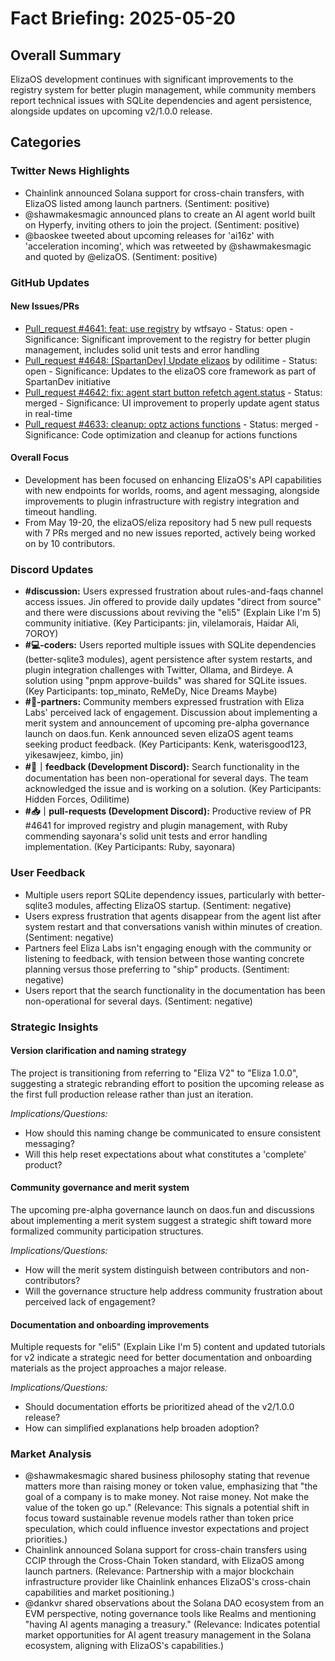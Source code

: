 # Fact Briefing: 2025-05-20

## Overall Summary
ElizaOS development continues with significant improvements to the registry system for better plugin management, while community members report technical issues with SQLite dependencies and agent persistence, alongside updates on upcoming v2/1.0.0 release.

## Categories

### Twitter News Highlights
- Chainlink announced Solana support for cross-chain transfers, with ElizaOS listed among launch partners. (Sentiment: positive)
- @shawmakesmagic announced plans to create an AI agent world built on Hyperfy, inviting others to join the project. (Sentiment: positive)
- @baoskee tweeted about upcoming releases for 'ai16z' with 'acceleration incoming', which was retweeted by @shawmakesmagic and quoted by @elizaOS. (Sentiment: positive)

### GitHub Updates

#### New Issues/PRs
- [Pull_request #4641: feat: use registry](https://github.com/elizaOS/eliza/pull/4641) by wtfsayo - Status: open - Significance: Significant improvement to the registry for better plugin management, includes solid unit tests and error handling
- [Pull_request #4648: [SpartanDev] Update elizaos](https://github.com/elizaOS/eliza/pull/4648) by odilitime - Status: open - Significance: Updates to the elizaOS core framework as part of SpartanDev initiative
- [Pull_request #4642: fix: agent start button refetch agent.status](https://github.com/elizaOS/eliza/pull/4642) - Status: merged - Significance: UI improvement to properly update agent status in real-time
- [Pull_request #4633: cleanup: optz actions functions](https://github.com/elizaOS/eliza/pull/4633) - Status: merged - Significance: Code optimization and cleanup for actions functions

#### Overall Focus
- Development has been focused on enhancing ElizaOS's API capabilities with new endpoints for worlds, rooms, and agent messaging, alongside improvements to plugin infrastructure with registry integration and timeout handling.
- From May 19-20, the elizaOS/eliza repository had 5 new pull requests with 7 PRs merged and no new issues reported, actively being worked on by 10 contributors.

### Discord Updates
- **#discussion:** Users expressed frustration about rules-and-faqs channel access issues. Jin offered to provide daily updates "direct from source" and there were discussions about reviving the "eli5" (Explain Like I'm 5) community initiative. (Key Participants: jin, vilelamorais, Haidar Ali, 7OROY)
- **#💻-coders:** Users reported multiple issues with SQLite dependencies (better-sqlite3 modules), agent persistence after system restarts, and plugin integration challenges with Twitter, Ollama, and Birdeye. A solution using "pnpm approve-builds" was shared for SQLite issues. (Key Participants: top_minato, ReMeDy, Nice Dreams Maybe)
- **#🥇-partners:** Community members expressed frustration with Eliza Labs' perceived lack of engagement. Discussion about implementing a merit system and announcement of upcoming pre-alpha governance launch on daos.fun. Kenk announced seven elizaOS agent teams seeking product feedback. (Key Participants: Kenk, waterisgood123, yikesawjeez, kimbo, jin)
- **#📮｜feedback (Development Discord):** Search functionality in the documentation has been non-operational for several days. The team acknowledged the issue and is working on a solution. (Key Participants: Hidden Forces, Odilitime)
- **#📥｜pull-requests (Development Discord):** Productive review of PR #4641 for improved registry and plugin management, with Ruby commending sayonara's solid unit tests and error handling implementation. (Key Participants: Ruby, sayonara)

### User Feedback
- Multiple users report SQLite dependency issues, particularly with better-sqlite3 modules, affecting ElizaOS startup. (Sentiment: negative)
- Users express frustration that agents disappear from the agent list after system restart and that conversations vanish within minutes of creation. (Sentiment: negative)
- Partners feel Eliza Labs isn't engaging enough with the community or listening to feedback, with tension between those wanting concrete planning versus those preferring to "ship" products. (Sentiment: negative)
- Users report that the search functionality in the documentation has been non-operational for several days. (Sentiment: negative)

### Strategic Insights

#### Version clarification and naming strategy
The project is transitioning from referring to "Eliza V2" to "Eliza 1.0.0", suggesting a strategic rebranding effort to position the upcoming release as the first full production release rather than just an iteration.

*Implications/Questions:*
  - How should this naming change be communicated to ensure consistent messaging?
  - Will this help reset expectations about what constitutes a 'complete' product?

#### Community governance and merit system
The upcoming pre-alpha governance launch on daos.fun and discussions about implementing a merit system suggest a strategic shift toward more formalized community participation structures.

*Implications/Questions:*
  - How will the merit system distinguish between contributors and non-contributors?
  - Will the governance structure help address community frustration about perceived lack of engagement?

#### Documentation and onboarding improvements
Multiple requests for "eli5" (Explain Like I'm 5) content and updated tutorials for v2 indicate a strategic need for better documentation and onboarding materials as the project approaches a major release.

*Implications/Questions:*
  - Should documentation efforts be prioritized ahead of the v2/1.0.0 release?
  - How can simplified explanations help broaden adoption?

### Market Analysis
- @shawmakesmagic shared business philosophy stating that revenue matters more than raising money or token value, emphasizing that "the goal of a company is to make money. Not raise money. Not make the value of the token go up." (Relevance: This signals a potential shift in focus toward sustainable revenue models rather than token price speculation, which could influence investor expectations and project priorities.)
- Chainlink announced Solana support for cross-chain transfers using CCIP through the Cross-Chain Token standard, with ElizaOS among launch partners. (Relevance: Partnership with a major blockchain infrastructure provider like Chainlink enhances ElizaOS's cross-chain capabilities and market positioning.)
- @dankvr shared observations about the Solana DAO ecosystem from an EVM perspective, noting governance tools like Realms and mentioning "having AI agents managing a treasury." (Relevance: Indicates potential market opportunities for AI agent treasury management in the Solana ecosystem, aligning with ElizaOS's capabilities.)